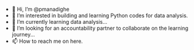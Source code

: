 - 👋 Hi, I’m @pmanadighe
- 👀 I’m interested in building and learning Python codes for data analysis.
- 🌱 I’m currently learning data analysis...
- 💞️ I’m looking for an accountability partner to collaborate on the learning journey...
- 📫 How to reach me on here.

<!---
pmanadighe/pmanadighe is a ✨ special ✨ repository because its `README.md` (this file) appears on your GitHub profile.
You can click the Preview link to take a look at your changes.
--->
